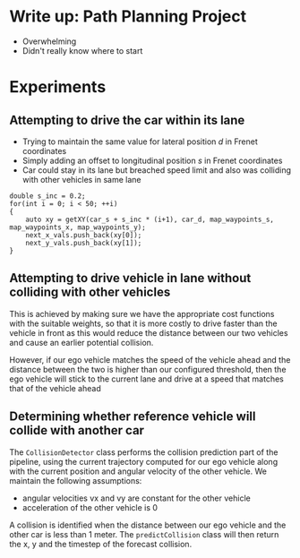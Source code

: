 # Write up: Path Planning Project

* Overwhelming
* Didn't really know where to start

# Experiments

## Attempting to drive the car within its lane

* Trying to maintain the same value for lateral position _d_ in Frenet coordinates
* Simply adding an offset to longitudinal position _s_ in Frenet coordinates
* Car could stay in its lane but breached speed limit and also was colliding with other vehicles in same lane

```
double s_inc = 0.2;
for(int i = 0; i < 50; ++i)
{
    auto xy = getXY(car_s + s_inc * (i+1), car_d, map_waypoints_s, map_waypoints_x, map_waypoints_y);
    next_x_vals.push_back(xy[0]);
    next_y_vals.push_back(xy[1]);
}
```

## Attempting to drive vehicle in lane without colliding with other vehicles

This is achieved by making sure we have the appropriate cost functions with the suitable weights,
so that it is more costly to drive faster than the vehicle in front as this would reduce the distance
between our two vehicles and cause an earlier potential collision.

However, if our ego vehicle matches the speed of the vehicle ahead and the distance between the two
is higher than our configured threshold, then the ego vehicle will stick to the current lane and drive 
at a speed that matches that of the vehicle ahead



## Determining whether reference vehicle will collide with another car

The `CollisionDetector` class performs the collision prediction part of the pipeline, using the current 
trajectory computed for our ego vehicle along with the current position and angular velocity of the other 
vehicle. We maintain the following assumptions:
* angular velocities vx and vy are constant for the other vehicle
* acceleration of the other vehicle is 0

A collision is identified when the distance between our ego vehicle and the other car is less than 1 meter. 
The `predictCollision` class will then return the x, y and the timestep of the forecast collision.



